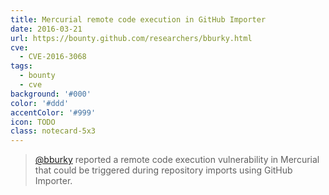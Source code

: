 ```yaml
---
title: Mercurial remote code execution in GitHub Importer
date: 2016-03-21
url: https://bounty.github.com/researchers/bburky.html
cve:
  - CVE-2016-3068
tags:
  - bounty
  - cve
background: '#000'
color: '#ddd'
accentColor: '#999'
icon: TODO
class: notecard-5x3
---
```


> [@bburky](https://github.com/bburky) reported a remote code execution vulnerability in Mercurial that could be triggered during repository imports using GitHub Importer.